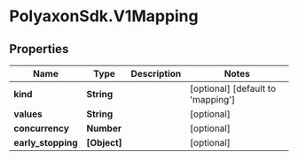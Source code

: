 # PolyaxonSdk.V1Mapping

## Properties

Name | Type | Description | Notes
------------ | ------------- | ------------- | -------------
**kind** | **String** |  | [optional] [default to &#39;mapping&#39;]
**values** | **String** |  | [optional] 
**concurrency** | **Number** |  | [optional] 
**early_stopping** | **[Object]** |  | [optional] 


